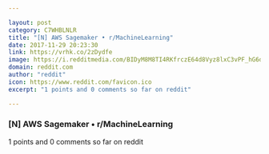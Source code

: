 ```yaml
---

layout: post
category: C7WHBLNLR
title: "[N] AWS Sagemaker • r/MachineLearning"
date: 2017-11-29 20:23:30
link: https://vrhk.co/2zDydfe
image: https://i.redditmedia.com/BIDyM8M8TI4RKfrczE64d8Vyz8lxC3vPF_hG6dCBAiE.jpg?w=320&s=f1c03aea9d6b7f06f7018b94fe1bd9e5
domain: reddit.com
author: "reddit"
icon: https://www.reddit.com/favicon.ico
excerpt: "1 points and 0 comments so far on reddit"

---
```


### [N] AWS Sagemaker • r/MachineLearning

1 points and 0 comments so far on reddit
